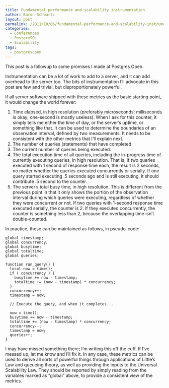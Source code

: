 ```yaml
---
title: Fundamental performance and scalability instrumentation
author: Baron Schwartz
layout: post
permalink: /2011/10/06/fundamental-performance-and-scalability-instrumentation/
categories:
  - Conferences
  - PostgreSQL
  - Scalability
tags:
  - postgresopen
---
```

This post is a followup to some promises I made at Postgres Open.

Instrumentation can be a lot of work to add to a server, and it can add overhead to the server too. The bits of instrumentation I&#8217;ll advocate in this post are few and trivial, but disproportionately powerful.

If all server software shipped with these metrics as the basic starting point, it would change the world forever:

1.  Time elapsed, in high resolution (preferably microseconds; milliseconds is okay; one-second is mostly useless). When I ask for this counter, it simply tells me either the time of day, or the server&#8217;s uptime, or something like that. It can be used to determine the boundaries of an observation interval, defined by two measurements. It needs to be consistent with the other metrics that I&#8217;ll explain next.
2.  The number of queries (statements) that have completed.
3.  The current number of queries being executed.
4.  The total execution time of all queries, including the in-progress time of currently executing queries, in high resolution. That is, if two queries executed with 1 second of response time each, the result is 2 seconds, no matter whether the queries executed concurrently or serially. If one query started executing .5 seconds ago and is still executing, it should contribute .5 second to the counter.
5.  The server&#8217;s total busy time, in high resolution. This is different from the previous point in that it only shows the portion of the observation interval during which queries were executing, regardless of whether they were concurrent or not. If two queries with 1-second response time executed serially, the counter is 2. If they executed concurrently, the counter is something less than 2, because the overlapping time isn&#8217;t double-counted.

In practice, these can be maintained as follows, in pseudo-code:

    
    global timestamp;
    global concurrency;
    global busytime;
    global totaltime;
    global queries;
    
    function run_query() {
      local now = time();
      if ( concurrency ) {
        busytime += now - timestamp;
        totaltime += (now - timestamp) * concurrency;
      }
      concurrency++;
      timestamp = now;
    
      // Execute the query, and when it completes...
    
      now = time();
      busytime += now - timestamp;
      totaltime += (now - timestamp) * concurrency;
      concurrency--;
      timestamp = now;
      queries++;
    }
    

I may have missed something there; I&#8217;m writing this off the cuff. If I&#8217;ve messed up, let me know and I&#8217;ll fix it. In any case, these metrics can be used to derive all sorts of powerful things through applications of Little&#8217;s Law and queueing theory, as well as providing the inputs to the Universal Scalability Law. They should be reported by simply reading from the variables marked as &#8220;global&#8221; above, to provide a consistent view of the metrics.